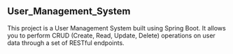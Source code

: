## User_Management_System

This project is a User Management System built using Spring Boot. It allows you to perform CRUD (Create, Read, Update, Delete) operations on user data through a set of RESTful endpoints.
